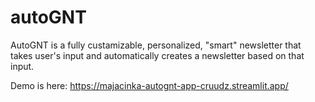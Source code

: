 # autoGNT

AutoGNT is a fully custamizable, personalized, "smart" newsletter that takes user's input and automatically creates a newsletter based on that input.

Demo is here:
https://majacinka-autognt-app-cruudz.streamlit.app/
